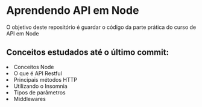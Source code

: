 <h1>Aprendendo API em Node</h1>

<p>O objetivo deste repositório é guardar o código da parte prática do curso de API em Node</p>

<h2>Conceitos estudados até o último commit:</h2>
  
  <li>Conceitos Node</li>
  <li>O que é API Restful</li>
  <li>Principais métodos HTTP</li>
  <li>Utilizando o Insomnia</li>
  <li>Tipos de parâmetros</li>
  <li>Middlewares</li>
  
